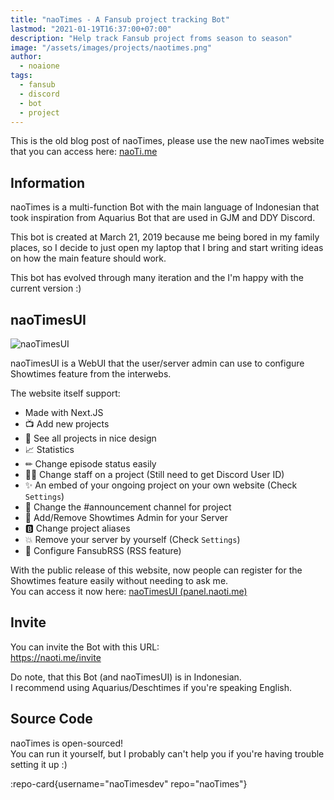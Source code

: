 ```yaml
---
title: "naoTimes - A Fansub project tracking Bot"
lastmod: "2021-01-19T16:37:00+07:00"
description: "Help track Fansub project froms season to season"
image: "/assets/images/projects/naotimes.png"
author:
  - noaione
tags:
  - fansub
  - discord
  - bot
  - project
---
```


This is the old blog post of naoTimes, please use the new naoTimes website that you can access here: [naoTi.me](https://naoti.me)

<!--more-->

## Information

naoTimes is a multi-function Bot with the main language of Indonesian that took inspiration from Aquarius Bot that are used in GJM and DDY Discord.

This bot is created at March 21, 2019 because me being bored in my family places, so I decide to just open my laptop that I bring and start writing ideas on how the main feature should work.

This bot has evolved through many iteration and the I'm happy with the current version :)

## naoTimesUI

![naoTimesUI](https://panel.naoti.me/assets/img/ntui_splash.png)

naoTimesUI is a WebUI that the user/server admin can use to configure Showtimes feature from the interwebs.

The website itself support:

- Made with Next.JS
- 📺 Add new projects
- 👀 See all projects in nice design
- 📈 Statistics
- ✏ Change episode status easily
- 👯‍♂️ Change staff on a project (Still need to get Discord User ID)
- ✨ An embed of your ongoing project on your own website (Check `Settings`)
- 💬 Change the #announcement channel for project
- 🎩 Add/Remove Showtimes Admin for your Server
- 🅱 Change project aliases
- 💥 Remove your server by yourself (Check `Settings`)
- 📰 Configure FansubRSS (RSS feature)

With the public release of this website, now people can register for the Showtimes feature easily without needing to ask me.<br />
You can access it now here: [naoTimesUI (panel.naoti.me)](https://panel.naoti.me)

## Invite

You can invite the Bot with this URL:<br />
https://naoti.me/invite

Do note, that this Bot (and naoTimesUI) is in Indonesian.<br />
I recommend using Aquarius/Deschtimes if you're speaking English.

## Source Code

naoTimes is open-sourced!<br />
You can run it yourself, but I probably can't help you if you're having trouble setting it up :)

:repo-card{username="naoTimesdev" repo="naoTimes"}
